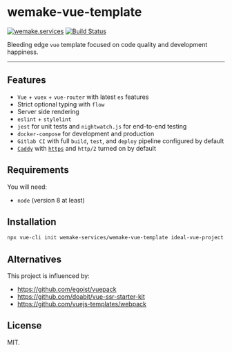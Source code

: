 # wemake-vue-template

[![wemake.services](https://img.shields.io/badge/style-wemake.services-green.svg?label=&logo=data%3Aimage%2Fpng%3Bbase64%2CiVBORw0KGgoAAAANSUhEUgAAABAAAAAQCAMAAAAoLQ9TAAAABGdBTUEAALGPC%2FxhBQAAAAFzUkdCAK7OHOkAAAAbUExURQAAAAAAAAAAAAAAAAAAAAAAAAAAAAAAAP%2F%2F%2F5TvxDIAAAAIdFJOUwAjRA8xXANAL%2Bv0SAAAADNJREFUGNNjYCAIOJjRBdBFWMkVQeGzcHAwksJnAPPZGOGAASzPzAEHEGVsLExQwE7YswCb7AFZSF3bbAAAAABJRU5ErkJggg%3D%3D)](http://wemake.services) [![Build Status](https://travis-ci.org/wemake-services/wemake-vue-template.svg?branch=master)](https://travis-ci.org/wemake-services/wemake-vue-template)


Bleeding edge `vue` template focused on code quality and development happiness.

---

## Features

- `Vue` + `vuex` + `vue-router` with latest `es` features
- Strict optional typing with `flow`
- Server side rendering
- `eslint` + `stylelint`
- `jest` for unit tests and `nightwatch.js` for end-to-end testing
- `docker-compose` for development and production
- `Gitlab CI` with full `build`, `test`, and `deploy` pipeline configured by default
- [`Caddy`](https://caddyserver.com/) with [`https`](https://caddyserver.com/docs/automatic-https) and `http/2` turned on by default


## Requirements

You will need:

- `node` (version 8 at least)


## Installation

```bash
npx vue-cli init wemake-services/wemake-vue-template ideal-vue-project
```


## Alternatives

This project is influenced by:

- https://github.com/egoist/vuepack
- https://github.com/doabit/vue-ssr-starter-kit
- https://github.com/vuejs-templates/webpack


## License

MIT.
